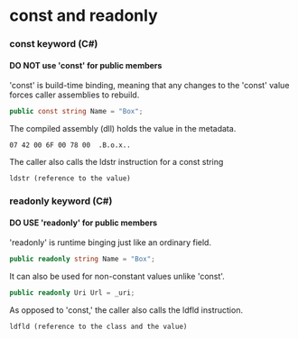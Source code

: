 # const and readonly

### const keyword (C#)

#### DO NOT use 'const' for public members

'const' is build-time binding, meaning that any changes to the 'const' value forces caller assemblies to rebuild.
``` csharp
public const string Name = "Box";
```

The compiled assembly (dll) holds the value in the metadata.
```
07 42 00 6F 00 78 00  .B.o.x..
```

The caller also calls the ldstr instruction for a const string
```
ldstr (reference to the value)
```

### readonly keyword (C#)

#### DO USE 'readonly' for public members

'readonly' is runtime binging just like an ordinary field.
``` csharp
public readonly string Name = "Box";
```
It can also be used for non-constant values unlike 'const'.
``` csharp
public readonly Uri Url = _uri;
```

As opposed to 'const,' the caller also calls the ldfld instruction.
```
ldfld (reference to the class and the value)
```

